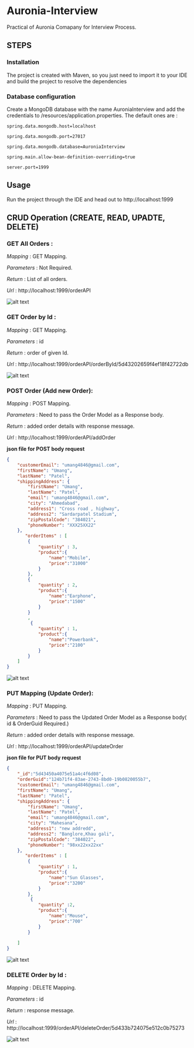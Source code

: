 # Auronia-Interview
Practical of Auronia Comapany for Interview Process.


## STEPS

### Installation

The project is created with Maven, so you just need to import it to your IDE and build the project to resolve the dependencies

### Database configuration

Create a MongoDB database with the name AuroniaInterview and add the credentials to /resources/application.properties.
The default ones are :
```
spring.data.mongodb.host=localhost

spring.data.mongodb.port=27017

spring.data.mongodb.database=AuroniaInterview

spring.main.allow-bean-definition-overriding=true

server.port=1999
```

## Usage

Run the project through the IDE and head out to http://localhost:1999

## CRUD Operation (CREATE, READ, UPADTE, DELETE)

### GET All Orders :

*Mapping* : GET Mapping.

*Parameters* : Not Required.

*Return* : List of all orders.

*Url* : http://localhost:1999/orderAPI

![alt text](https://github.com/umang4846/auronia-interview/blob/master/getAllOrders.PNG)


### GET Order by Id :

*Mapping* : GET Mapping.

*Parameters* : id

*Return* : order of given Id.

*Url* : http://localhost:1999/orderAPI/orderById/5d43202659f4ef18f42722db

![alt text](https://github.com/umang4846/auronia-interview/blob/master/getOrderById.PNG)


### POST Order (Add new Order):

*Mapping* : POST Mapping.

*Parameters* : Need to pass the Order Model as a Response body.

*Return* : added order details with response message.

*Url* : http://localhost:1999/orderAPI/addOrder

**json file for POST body request**
```json
{  
    "customerEmail": "umang4846@gmail.com",
    "firstName": "Umang",
    "lastName": "Patel",
    "shippingAddress": {
        "firstName": "Umang",
        "lastName": "Patel",
        "email": "umang4846@gmail.com",
        "city": "Ahmedabad",
        "address1": "Cross road , highway",
        "address2": "Sardarpatel Stadium",
        "zipPostalCode": "384021",
        "phoneNumber": "XXX25XX22"
    },
       "orderItems" : [ 
        {
            "quantity" : 3,
            "product":{
            	"name":"Mobile",
            	"price":"31000"
            }
        },
        {
            "quantity" : 2,
            "product":{
            	"name":"Earphone",
            	"price":"1500"
            }
        }
        ,
         {
            "quantity" : 1,
            "product":{
            	"name":"Powerbank",
            	"price":"2100"
            }
        }
    ]
}
```

![alt text](https://github.com/umang4846/auronia-interview/blob/master/addOrder.PNG)

### PUT Mapping (Update Order):

*Mapping* : PUT Mapping.

*Parameters* : Need to pass the Updated Order Model as a Response body( id & OrderGuid Required.)

*Return* : added order details with response message.

*Url* : http://localhost:1999/orderAPI/updateOrder

**json file for PUT body request**
```json
{   
    "_id":"5d43450a4075e51a4c4f6d08",
    "orderGuid":"124b71f4-83ae-2743-8bd0-19b0820055b7",
    "customerEmail": "umang4846@gmail.com",
    "firstName": "Umang",
    "lastName": "Patel",
    "shippingAddress": {
        "firstName": "Umang",
        "lastName": "Patel",
        "email": "umang4846@gmail.com",
        "city": "Mahesana",
        "address1": "new addredd",
        "address2": "Banglore,Khau gali",
        "zipPostalCode": "384022",
        "phoneNumber": "98xx22xx22xx"
    },
       "orderItems" : [ 
        {
            "quantity" : 1,
            "product":{
            	"name":"Sun Glasses",
            	"price":"3200"
            }
        },
         {
            "quantity" :2,
            "product":{
            	"name":"Mouse",
            	"price":"700"
            }
        }
        
    ]
}
```

![alt text](https://github.com/umang4846/auronia-interview/blob/master/updateOrder.PNG)

### DELETE Order by Id :

*Mapping* : DELETE Mapping.

*Parameters* : id

*Return* : response message.

*Url* : http://localhost:1999/orderAPI/deleteOrder/5d433b724075e512c0b75273

![alt text](https://github.com/umang4846/auronia-interview/blob/master/deleteById.PNG)
